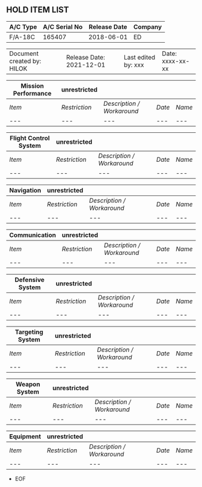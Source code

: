 ## HOLD ITEM LIST

| A/C Type | A/C Serial No | Release Date | Company |
| --- | --- | --- | --- |
| F/A-18C | 165407 | 2018-06-01 | ED |

||||||
| --- | --- | --- |--- | --- |
| Document created by: HILOK | Release Date: 2021-12-01 || Last edited by: xxx | Date: xxxx-xx-xx |

| **Mission Performance** | **unrestricted** ||||
| --- | --- | --- | --- | --- |
| *Item* | *Restriction* | *Description / Workaround* | *Date* | *Name* |
| --- | --- | --- | --- | --- |

| **Flight Control System** | **unrestricted** ||||
| --- | --- | --- | --- | --- |
| *Item* | *Restriction* | *Description / Workaround* | *Date* | *Name* |
| --- | --- | --- | --- | --- |

| **Navigation** | **unrestricted** ||||
| --- | --- | --- | --- | --- |
| *Item* | *Restriction* | *Description / Workaround* | *Date* | *Name* |
| --- | --- | --- | --- | --- |

| **Communication** | **unrestricted** ||||
| --- | --- | --- | --- | --- |
| *Item* | *Restriction* | *Description / Workaround* | *Date* | *Name* |
| --- | --- | --- | --- | --- |

| **Defensive System** | **unrestricted** ||||
| --- | --- | --- | --- | --- |
| *Item* | *Restriction* | *Description / Workaround* | *Date* | *Name* |
| --- | --- | --- | --- | --- |

| **Targeting System** | **unrestricted** ||||
| --- | --- | --- | --- | --- |
| *Item* | *Restriction* | *Description / Workaround* | *Date* | *Name* |
| --- | --- | --- | --- | --- |

| **Weapon System** | **unrestricted** ||||
| --- | --- | --- | --- | --- |
| *Item* | *Restriction* | *Description / Workaround* | *Date* | *Name* |
| --- | --- | --- | --- | --- |

| **Equipment** | **unrestricted** ||||
| --- | --- | --- | --- | --- |
| *Item* | *Restriction* | *Description / Workaround* | *Date* | *Name* |
| --- | --- | --- | --- | --- |

- EOF
